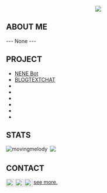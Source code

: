 <p align="center">
  <a href="https://discord.com/invite/cF4W869vgJ" alt="Discord" title="My-server">
    <img src="https://img.shields.io/discord/864742131209076776?color=7289DA&logo=discord&logoColor=white&style=for-the-badge"/></a>
</p>

## ABOUT ME
--- None ---
## PROJECT
- [NENE Bot](https://github.com/Jannnn1235/NENEbot)     
- [BLOGTEXTCHAT](http://mytestproject.tsgintertrade.com)        
-
-
-
-
-
-


## STATS
<p><img align="left" src="https://github-readme-stats.vercel.app/api/top-langs?username=Jannnn1235&show_icons=true&locale=en&layout=compact&title_color=151515&icon_color=bb2acf&text_color=151515&bg_color=#FFF" alt="movingmelody" /></p>
<p>&nbsp;<img src="https://github-readme-stats.vercel.app/api?username=Jannnn1235&&show_icons=true&count_private=true&title_color=151515&icon_color=bb2acf&text_color=151515&bg_color=#FFF">
</p>

## CONTACT

<a href="https://discord.gg/MFCET94GZg">
  <img align="left" alt="Discord" width="22px" src="https://raw.githubusercontent.com/peterthehan/peterthehan/master/assets/discord.svg" />
</a>
<a href="https://web.facebook.com/phumrapee.soenvanichakul.3/">
  <img align="left" alt="Facebook" width="22px" src="https://raw.githubusercontent.com/peterthehan/peterthehan/master/assets/facebook.svg" />
</a>
<a href="mailto:phumrapeesoen1@gmail.com">
  <img align="left" alt="Gmail" width="22px" src="https://upload.wikimedia.org/wikipedia/commons/7/7e/Gmail_icon_%282020%29.svg" />
</a>

[see more.](https://jannnn1235.github.io/contact/)  






